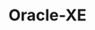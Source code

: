 ---
title: Oracle-XE
categories:
  - relational-database
docs:
  - id: java
    url: https://java.testcontainers.org/modules/databases/oraclexe/
    maintainer: core
    example: |
      ```java
      var oracle = new OracleContainer(DockerImageName.parse("gvenzl/oracle-xe:21-slim-faststart"));
      oracle.start();
      ```
    installation: |
      ```xml
      <dependency>
          <groupId>org.testcontainers</groupId>
          <artifactId>oracle-xe</artifactId>
          <version>1.19.8</version>
          <scope>test</scope>
      </dependency>
      ```
  - id: dotnet
    url: https://www.nuget.org/packages/Testcontainers.Oracle
    maintainer: core
    example: |
      ```csharp
      var oracleContainer = new OracleBuilder()
        .WithImage("gvenzl/oracle-xe:21.3.0-slim-faststart")
        .Build();
      await oracleContainer.StartAsync();
      ```
    installation: |
      ```bash
      dotnet add package Testcontainers.Oracle --version 3.9.0
      ```
description: |
  Oracle Database Express Edition is a free, smaller-footprint edition of Oracle Database.
---